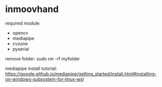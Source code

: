 # inmoovhand
required module:
 + opencv
 + mediapipe
 + cvzone
 + pyserial

remove folder: sudo rm -rf myfolder

mediapipe install tutorial:
https://google.github.io/mediapipe/getting_started/install.html#installing-on-windows-subsystem-for-linux-wsl